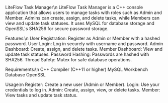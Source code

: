 

LiteFlow Task Manager\n
LiteFlow Task Manager is a C++ console application that allows users to manage tasks with roles such as Admin and Member. Admins can create, assign, and delete tasks, while Members can view and update task statuses. It uses MySQL for database storage and OpenSSL's SHA256 for secure password storage.

Features:\n
User Registration: Register as Admin or Member with a hashed password.
User Login: Log in securely with username and password.
Admin Dashboard: Create, assign, and delete tasks.
Member Dashboard: View and update task statuses.
Password Hashing: Passwords are hashed with SHA256.
Thread Safety: Mutex for safe database operations.

Requirements:\n
C++ Compiler (C++11 or higher)
MySQL Workbench Database
OpenSSL


Usage:\n
Register: Create a new user (Admin or Member).
Login: Use your credentials to log in.
Admin: Create, assign, view, or delete tasks.
Member: View tasks and update task status.

